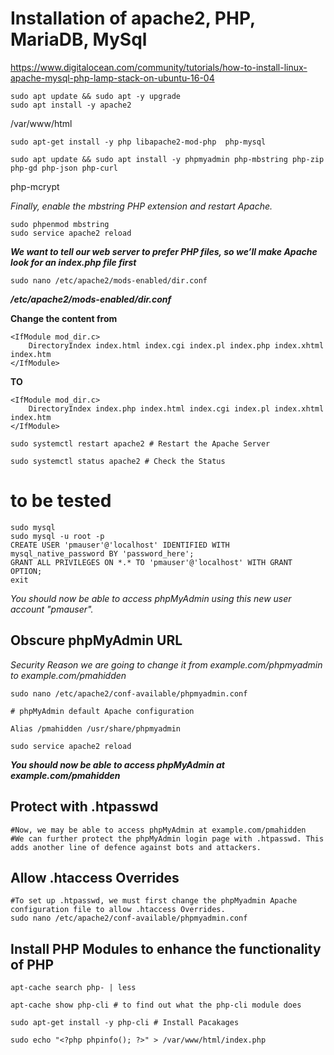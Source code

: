 # Installation of apache2, PHP, MariaDB, MySql #

https://www.digitalocean.com/community/tutorials/how-to-install-linux-apache-mysql-php-lamp-stack-on-ubuntu-16-04

```
sudo apt update && sudo apt -y upgrade
sudo apt install -y apache2
```
/var/www/html
```
sudo apt-get install -y php libapache2-mod-php  php-mysql
```
```
sudo apt update && sudo apt install -y phpmyadmin php-mbstring php-zip php-gd php-json php-curl
```
php-mcrypt

_Finally, enable the mbstring PHP extension and restart Apache._
```
sudo phpenmod mbstring
sudo service apache2 reload
```
**_We want to tell our web server to prefer PHP files, so we’ll make Apache look for an index.php file first_**

```
sudo nano /etc/apache2/mods-enabled/dir.conf
```

**_/etc/apache2/mods-enabled/dir.conf_**

**Change the content from**
```
<IfModule mod_dir.c>
    DirectoryIndex index.html index.cgi index.pl index.php index.xhtml index.htm
</IfModule>
```
**TO**
```
<IfModule mod_dir.c>
    DirectoryIndex index.php index.html index.cgi index.pl index.xhtml index.htm
</IfModule>
```
```
sudo systemctl restart apache2 # Restart the Apache Server
```

```
sudo systemctl status apache2 # Check the Status
```
# to be tested #
```
sudo mysql
sudo mysql -u root -p
CREATE USER 'pmauser'@'localhost' IDENTIFIED WITH mysql_native_password BY 'password_here';
GRANT ALL PRIVILEGES ON *.* TO 'pmauser'@'localhost' WITH GRANT OPTION;
exit
```
_You should now be able to access phpMyAdmin using this new user account "pmauser"._

## Obscure phpMyAdmin URL ##
_Security Reason we are going to change it from example.com/phpmyadmin to example.com/pmahidden_
```
sudo nano /etc/apache2/conf-available/phpmyadmin.conf
```
```
# phpMyAdmin default Apache configuration

Alias /pmahidden /usr/share/phpmyadmin
```
```
sudo service apache2 reload
```
**_You should now be able to access phpMyAdmin at example.com/pmahidden_**

## Protect with .htpasswd ##
```
#Now, we may be able to access phpMyAdmin at example.com/pmahidden
#We can further protect the phpMyAdmin login page with .htpasswd. This adds another line of defence against bots and attackers.
```
## Allow .htaccess Overrides ##
```
#To set up .htpasswd, we must first change the phpMyadmin Apache configuration file to allow .htaccess Overrides.
sudo nano /etc/apache2/conf-available/phpmyadmin.conf
```


## Install PHP Modules to enhance the functionality of PHP ##
```
apt-cache search php- | less
```

```
apt-cache show php-cli # to find out what the php-cli module does
```

```
sudo apt-get install -y php-cli # Install Pacakages
```

```
sudo echo "<?php phpinfo(); ?>" > /var/www/html/index.php
```
